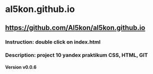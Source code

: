 # al5kon.github.io
## https://github.com/Al5kon/al5kon.github.io
### Instruction: double click on index.html
### Description: project 10 yandex praktikum CSS, HTML, GIT
#### Version v0.0.6
